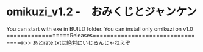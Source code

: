 # omikuzi_v1.2 -　おみくじとジャンケン
You can start with exe in BUILD folder.
You can install only omikuzi on v1.0 ==================Releases==================================>>>
あとrate.txtは絶対にいじるんじゃねえぞ
